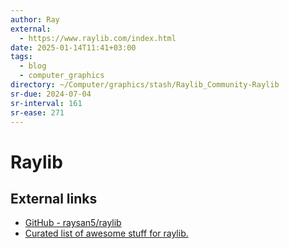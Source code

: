```yaml
---
author: Ray
external:
  - https://www.raylib.com/index.html
date: 2025-01-14T11:41+03:00
tags:
  - blog
  - computer_graphics
directory: ~/Computer/graphics/stash/Raylib_Community-Raylib
sr-due: 2024-07-04
sr-interval: 161
sr-ease: 271
---
```


# Raylib

## External links

- [GitHub - raysan5/raylib](https://github.com/raysan5/raylib)
- [Curated list of awesome stuff for raylib.](https://github.com/Rabios/awesome-raylib)

